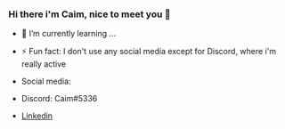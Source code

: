 ### Hi there i'm Caim, nice to meet you 👋

- 🌱 I’m currently learning ...
- ⚡ Fun fact: I don't use any social media except for Discord, where i'm really active

- Social media:
- Discord: Caim#5336
- [Linkedin](https://www.linkedin.com/in/vinicius-abrantes-198640175/)

<!--
**Caim132/Caim132** is a ✨ _special_ ✨ repository because its `README.md` (this file) appears on your GitHub profile.

Here are some ideas to get you started:

- 🔭 I’m currently working on ...
- 🌱 I’m currently learning ...
- 👯 I’m looking to collaborate on ...
- 🤔 I’m looking for help with ...
- 💬 Ask me about ...
- 📫 How to reach me: ...
- 😄 Pronouns: ...
- ⚡ Fun fact: ...
-->
